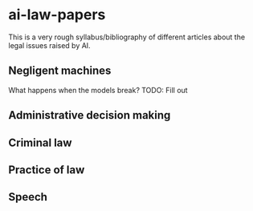 # ai-law-papers
This is a very rough syllabus/bibliography of different articles about the legal issues raised by AI.

## Negligent machines
What happens when the models break?
TODO: Fill out

## Administrative decision making


## Criminal law 

## Practice of law 

## Speech
